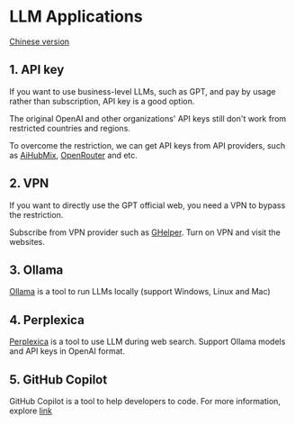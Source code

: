# LLM Applications

[Chinese version](README_ch.md)

## 1. API key

If you want to use business-level LLMs, such as GPT, and pay by usage rather than subscription, API key is a good option.

The original OpenAI and other organizations' API keys still don't work from restricted countries and regions.

To overcome the restriction, we can get API keys from API providers, such as [AiHubMix](https://aihubmix.com/), [OpenRouter](https://openrouter.ai/) and etc.

## 2. VPN

If you want to directly use the GPT official web, you need a VPN to bypass the restriction.

Subscribe from VPN provider such as [GHelper](https://ghelper.net/). Turn on VPN and visit the websites.

## 3. Ollama

[Ollama](https://github.com/ollama/ollama) is a tool to run LLMs locally (support Windows, Linux and Mac)

## 4. Perplexica

[Perplexica](https://github.com/ItzCrazyKns/Perplexica) is a tool to use LLM during web search. Support Ollama models and API keys in OpenAI format.

## 5. GitHub Copilot

GitHub Copilot is a tool to help developers to code. For more information, explore [link](https://github.com/features/copilot)
